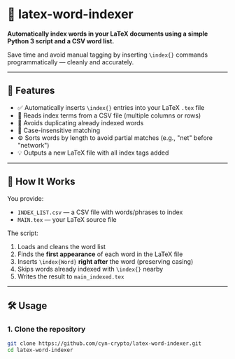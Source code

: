 # 🧠 latex-word-indexer

**Automatically index words in your LaTeX documents using a simple Python 3 script and a CSV word list.**

Save time and avoid manual tagging by inserting `\index{}` commands programmatically — cleanly and accurately.

---

## 🚀 Features

- ✅ Automatically inserts `\index{}` entries into your LaTeX `.tex` file
- 📄 Reads index terms from a CSV file (multiple columns or rows)
- 🧠 Avoids duplicating already indexed words
- 🧪 Case-insensitive matching
- ⚙️ Sorts words by length to avoid partial matches (e.g., "net" before "network")
- 💡 Outputs a new LaTeX file with all index tags added

---

## 📂 How It Works

You provide:
- `INDEX_LIST.csv` — a CSV file with words/phrases to index  
- `MAIN.tex` — your LaTeX source file

The script:
1. Loads and cleans the word list
2. Finds the **first appearance** of each word in the LaTeX file
3. Inserts `\index{Word}` **right after** the word (preserving casing)
4. Skips words already indexed with `\index{}` nearby
5. Writes the result to `main_indexed.tex`

---

## 🛠 Usage

### 1. Clone the repository

```bash
git clone https://github.com/cyn-crypto/latex-word-indexer.git
cd latex-word-indexer
